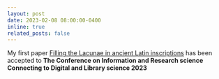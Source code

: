 ```yaml
---
layout: post
date: 2023-02-08 08:00:00-0400
inline: true
related_posts: false
---
```


My first paper [Filling the Lacunae in ancient Latin inscriptions](https://ceur-ws.org/Vol-3365/short5.pdf) has been accepted to **The Conference on Information and Research science Connecting to Digital and Library science 2023**